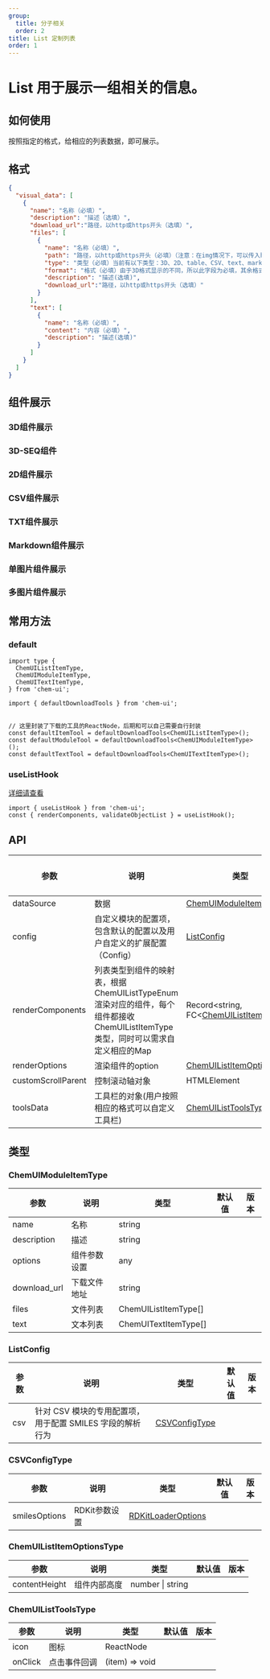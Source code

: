 ```yaml
---
group:
  title: 分子相关
  order: 2
title: List 定制列表
order: 1
---
```

# List 用于展示一组相关的信息。

## 如何使用
按照指定的格式，给相应的列表数据，即可展示。
## 格式

```json
{
  "visual_data": [
    {
      "name": "名称（必填）",
      "description": "描述（选填）",
      "download_url":"路径，以http或https开头（选填）",
      "files": [
        {
          "name": "名称（必填）",
          "path": "路径，以http或https开头（必填）（注意：在img情况下，可以传入http的路径或者以下格式[{name:'名称',path: 'xxx'}, {name:'名称',path: 'xxx'}]",
          "type": "类型（必填）当前有以下类型：3D、2D、table、CSV、text、markdown、img",
          "format": "格式（必填）由于3D格式显示的不同，所以此字段为必填，其余格式暂时以后缀为准，针对3D文件有以下字段，mol2 | mol | sdf | mmcif | cifCore | pdb | pdbqt | gro | xyz | lammps_data | lammps_traj_data" ,
          "description": "描述(选填)",
          "download_url":"路径，以http或https开头（选填）"
        }
      ],
      "text": [
        {
          "name": "名称（必填）",
          "content": "内容（必填）",
          "description": "描述(选填)"
        }
      ]
    }
  ]
}
```

## 组件展示
### 3D组件展示
<code src="./demo-3d.tsx"></code>

### 3D-SEQ组件
<code src="./demo-3d-seq.tsx"></code>

### 2D组件展示
<code src="./demo-2d.tsx"></code>

### CSV组件展示
<code src="./demo-csv.tsx"></code>

### TXT组件展示
<code src="./demo-text.tsx"></code>

### Markdown组件展示
<code src="./demo-markdown.tsx"></code>

### 单图片组件展示
<code src="./demo-single-img.tsx"></code>

### 多图片组件展示
<code src="./demo-multiple-img.tsx"></code>

## 常用方法
### default
```tsx | pure
import type {
  ChemUIListItemType,
  ChemUIModuleItemType,
  ChemUITextItemType,
} from 'chem-ui';

import { defaultDownloadTools } from 'chem-ui';


// 这里封装了下载的工具的ReactNode，后期和可以自己需要自行封装
const defaultItemTool = defaultDownloadTools<ChemUIListItemType>();
const defaultModuleTool = defaultDownloadTools<ChemUIModuleItemType>();
const defaultTextTool = defaultDownloadTools<ChemUITextItemType>();

```

### useListHook
[详细请查看](uselisthook)
```tsx | pure
import { useListHook } from 'chem-ui';
const { renderComponents, validateObjectList } = useListHook();
```

## API
| 参数               | 说明                                                                                     | 类型                                                     | 默认值 | 版本 |
| ------------------ |----------------------------------------------------------------------------------------|--------------------------------------------------------| ------ | ---- |
| dataSource         | 数据                                                                                     | [ChemUIModuleItemType[]](#chemuimoduleitemtype)        | []     |      |
| config             | 自定义模块的配置项，包含默认的配置以及用户自定义的扩展配置（Config）                                                  | [ListConfig](#listconfig)                              |        |      |
| renderComponents   | 列表类型到组件的映射表，根据 ChemUIListTypeEnum 渲染对应的组件，每个组件都接收 ChemUIListItemType 类型，同时可以需求自定义相应的Map | Record<string, FC<[ChemUIListItemType](#test)>>        |        |      |
| renderOptions      | 渲染组件的option                                                                            | [ChemUIListItemOptionsType](#chemuilistitemoptionstype) |        |      |
| customScrollParent | 控制滚动轴对象                                                                                | HTMLElement                                            |        |      |
| toolsData          | 工具栏的对象(用户按照相应的格式可以自定义工具栏)                                                              | [ChemUIListToolsType](#chemuilisttoolstype)            |        |      |

## 类型
### ChemUIModuleItemType

| 参数         | 说明         | 类型                 | 默认值 | 版本 |
| ------------ | ------------ | -------------------- | ------ | ---- |
| name         | 名称         | string               |        |      |
| description  | 描述         | string               |        |      |
| options      | 组件参数设置 | any                  |        |      |
| download_url | 下载文件地址 | string               |        |      |
| files        | 文件列表     | ChemUIListItemType[] |        |      |
| text         | 文本列表     | ChemUITextItemType[] |        |      |

### ListConfig

| 参数           | 说明         | 类型                              | 默认值 | 版本 |
|--------------| ------------ |---------------------------------| ------ | ---- |
| csv          | 针对 CSV 模块的专用配置项，用于配置 SMILES 字段的解析行为         | [CSVConfigType](#csvconfigtype) |        |      |

### CSVConfigType

| 参数       | 说明                                       | 类型                                                          | 默认值 | 版本 |
| ---------- | ------------------------------------------ |-------------------------------------------------------------| ------ | ---- |
| smilesOptions | RDKit参数设置 | [RDKitLoaderOptions](molecule-structure#rdkitloaderoptions) |        |      |


### ChemUIListItemOptionsType

| 参数         | 说明     | 类型                 | 默认值 | 版本 |
| ------------ |--------| -------------------- |--| ---- |
| contentHeight  | 组件内部高度 | number \| string |  |        |

### ChemUIListToolsType

| 参数         | 说明     | 类型             | 默认值 | 版本 |
| ------------ |--------|----------------| ------ | ---- |
| icon         | 图标     | ReactNode      |        |      |
| onClick  | 点击事件回调 | (item) => void |        |      |
